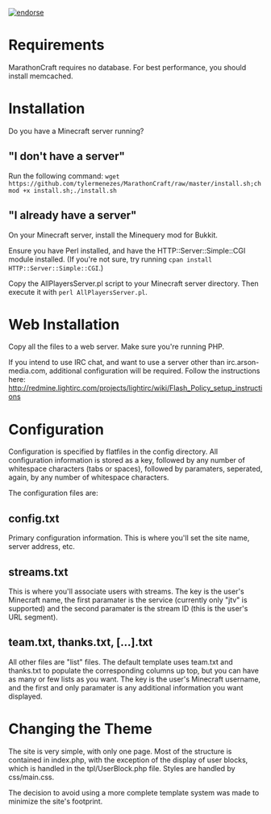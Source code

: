 [![endorse](http://api.coderwall.com/tylermenezes/endorsecount.png)](http://coderwall.com/tylermenezes)

Requirements
=============

MarathonCraft requires no database. For best performance, you should install memcached.

Installation
============
Do you have a Minecraft server running?

"I don't have a server"
--------------------------------

Run the following command: `wget https://github.com/tylermenezes/MarathonCraft/raw/master/install.sh;chmod +x install.sh;./install.sh`

"I already have a server"
-----------------------------

On your Minecraft server, install the Minequery mod for Bukkit.

Ensure you have Perl installed, and have the HTTP::Server::Simple::CGI module installed. (If you're not sure, try running `cpan install HTTP::Server::Simple::CGI`.)

Copy the AllPlayersServer.pl script to your Minecraft server directory. Then execute it with `perl AllPlayersServer.pl`.

Web Installation
================
Copy all the files to a web server. Make sure you're running PHP.

If you intend to use IRC chat, and want to use a server other than irc.arson-media.com, additional configuration will be required. Follow the instructions here: http://redmine.lightirc.com/projects/lightirc/wiki/Flash_Policy_setup_instructions

Configuration
==============

Configuration is specified by flatfiles in the config directory. All configuration information is stored as a key, followed by any number of whitespace characters (tabs or spaces), followed by paramaters, seperated, again, by any number of whitespace characters.

The configuration files are:

config.txt
-----------

Primary configuration information. This is where you'll set the site name, server address, etc.

streams.txt
------------

This is where you'll associate users with streams. The key is the user's Minecraft name, the first paramater is the service (currently only "jtv" is supported) and the second paramater is the stream ID (this is the user's URL segment).

team.txt, thanks.txt, [...].txt
--------------------------------
All other files are "list" files. The default template uses team.txt and thanks.txt to populate the corresponding columns up top, but you can have as many or few lists as you want. The key is the user's Minecraft username, and the first and only paramater is any additional information you want displayed.

Changing the Theme
===================
The site is very simple, with only one page. Most of the structure is contained in index.php, with the exception of the display of user blocks, which is handled in the tpl/UserBlock.php file. Styles are handled by css/main.css.

The decision to avoid using a more complete template system was made to minimize the site's footprint.
